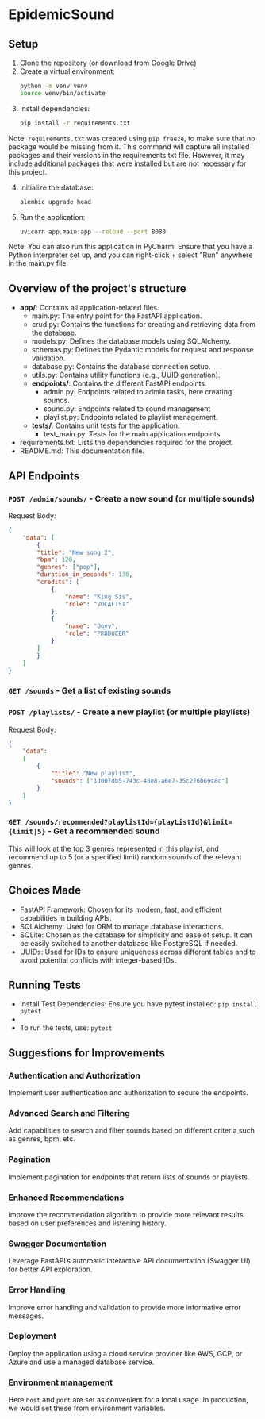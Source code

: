 # EpidemicSound

## Setup

1. Clone the repository (or download from Google Drive)
2. Create a virtual environment:
    ```bash
    python -m venv venv
    source venv/bin/activate
    ```
3. Install dependencies:
    ```bash
    pip install -r requirements.txt
    ```

Note: `requirements.txt` was created using `pip freeze`, to make sure that no package would be 
missing from it. This command will capture all installed packages and their versions in the 
requirements.txt file. However, it may include additional packages that were installed but are 
not necessary for this project.

4. Initialize the database:
    ```bash
    alembic upgrade head
    ```
5. Run the application:
    ```bash
    uvicorn app.main:app --reload --port 8080
    ```
Note: You can also run this application in PyCharm. Ensure that you have a Python interpreter 
set up, and you can right-click + select "Run" anywhere in the main.py file.
   
## Overview of the project's structure

- **app/**: Contains all application-related files.
  - main.py: The entry point for the FastAPI application.
  - crud.py: Contains the functions for creating and retrieving data from the database.
  - models.py: Defines the database models using SQLAlchemy.
  - schemas.py: Defines the Pydantic models for request and response validation.
  - database.py: Contains the database connection setup.
  - utils.py: Contains utility functions (e.g., UUID generation).
  - **endpoints/**: Contains the different FastAPI endpoints.
    - admin.py: Endpoints related to admin tasks, here creating sounds.
    - sound.py: Endpoints related to sound management
    - playlist.py: Endpoints related to playlist management.
  - **tests/**: Contains unit tests for the application.
    - test_main.py: Tests for the main application endpoints.
- requirements.txt: Lists the dependencies required for the project.
- README.md: This documentation file.

## API Endpoints

### `POST /admin/sounds/` - Create a new sound (or multiple sounds)

Request Body:

```json
{
    "data": [
        {
        "title": "New song 2",
        "bpm": 120,
        "genres": ["pop"],
        "duration_in_seconds": 130,
        "credits": [
            {
                "name": "King Sis",
                "role": "VOCALIST"
            },
            {
                "name": "Ooyy",
                "role": "PRODUCER"
            }
        ]
        }
    ]
}
```

### `GET /sounds` - Get a list of existing sounds

### `POST /playlists/` - Create a new playlist (or multiple playlists)

Request Body:

```json
{
    "data":
    [
        {
            "title": "New playlist",
            "sounds": ["1d007db5-743c-48e8-a6e7-35c276b69c8c"]
        }
    ]
}
```

### `GET /sounds/recommended?playlistId={playListId}&limit={limit|5}` - Get a recommended sound

This will look at the top 3 genres represented in this playlist, and recommend up to 5 (or a 
specified limit) random sounds of the relevant genres.

## Choices Made
- FastAPI Framework: Chosen for its modern, fast, and efficient capabilities in building APIs.
- SQLAlchemy: Used for ORM to manage database interactions.
- SQLite: Chosen as the database for simplicity and ease of setup. It can be easily switched to 
  another database like PostgreSQL if needed.
- UUIDs: Used for IDs to ensure uniqueness across different tables and to avoid potential 
  conflicts with integer-based IDs.

## Running Tests

- Install Test Dependencies:
Ensure you have pytest installed: `pip install pytest`
- 
- To run the tests, use: `pytest`

## Suggestions for Improvements

### Authentication and Authorization
Implement user authentication and authorization to secure the endpoints.

### Advanced Search and Filtering
Add capabilities to search and filter sounds based on different criteria such as genres, bpm, etc.

### Pagination
Implement pagination for endpoints that return lists of sounds or playlists.

### Enhanced Recommendations
Improve the recommendation algorithm to provide more relevant results based on user preferences 
and listening history.

### Swagger Documentation
Leverage FastAPI’s automatic interactive API documentation (Swagger UI) for better API exploration.

### Error Handling
Improve error handling and validation to provide more informative error messages.

### Deployment
Deploy the application using a cloud service provider like AWS, GCP, or Azure and use a managed database service.

### Environment management
Here `host` and `port` are set as convenient for a local usage. In production, we would set these 
from environment variables. 